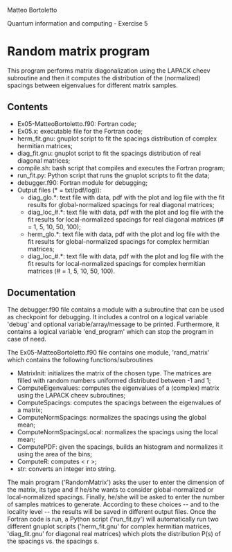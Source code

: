 Matteo Bortoletto

Quantum information and computing - Exercise 5

# Random matrix program 

This program performs matrix diagonalization using the LAPACK cheev subroutine and then it computes the distribution of the (normalized) spacings between eigenvalues for different matrix samples. 

## Contents
- Ex05-MatteoBortoletto.f90: Fortran code;
- Ex05.x: executable file for the Fortran code;
- herm_fit.gnu: gnuplot script to fit the spacings distribution of complex hermitian matrices;
- diag_fit.gnu: gnuplot script to fit the spacings distribution of real diagonal matrices;
- compile.sh: bash script that compiles and executes the Fortran program;
- run_fit.py: Python script that runs the gnuplot scripts to fit the data;
- debugger.f90: Fortran module for debugging;
- Output files (* = txt/pdf/log)):
    - diag_glo.*: text file with data, pdf with the plot and log file with the fit results for global-normalized spacings for real diagonal matrices;
    - diag_loc_#.*: text file with data, pdf with the plot and log file with the fit results for local-normalized spacings for real diagonal matrices (# = 1, 5, 10, 50, 100);
    - herm_glo.*: text file with data, pdf with the plot and log file with the fit results for global-normalized spacings for complex hermitian matrices;
    - diag_loc_#.*: text file with data, pdf with the plot and log file with the fit results for local-normalized spacings for complex hermitian matrices (# = 1, 5, 10, 50, 100).

## Documentation
The debugger.f90 file contains a module with a subroutine that can be used as checkpoint for debugging. It includes a control on a logical variable 'debug' and optional variable/array/message to be printed. Furthermore, it contains a logical variable 'end_program' which can stop the program in case of need. 

The Ex05-MatteoBortoletto.f90 file contains one module, 'rand_matrix' which contains the following functions/subroutines
- MatrixInit: initializes the matrix of the chosen type. The matrices are filled with random numbers uniformed distributed between -1 and 1;
- ComputeEigenvalues: computes the eigenvalues of a (complex) matrix using the LAPACK cheev subroutines;
- ComputeSpacings: computes the spacings between the eigenvalues of a matrix;
- ComputeNormSpacings: normalizes the spacings using the global mean;
- ComputeNormSpacingsLocal: normalizes the spacings using the local mean;
- ComputePDF: given the spacings, builds an histogram and normalizes it using the area of the bins;
- ComputeR: computes < r >;
- str: converts an integer into string.

The main program ('RandomMatrix') asks the user to enter the dimension of the matrix, its type and if he/she wants to consider global-normalized or local-normalized spacings. Finally, he/she will be asked to enter the number of samples matrices to generate. According to these choices -- and to the locality level -- the results will be saved in different output files.
Once the Fortran code is run, a Python script ('run_fit.py') will automatically run two different gnuplot scripts ('herm_fit.gnu' for complex hermitian matrices, 'diag_fit.gnu' for diagonal real matrices) which plots the distribution P(s) of the spacings vs. the spacings s. 